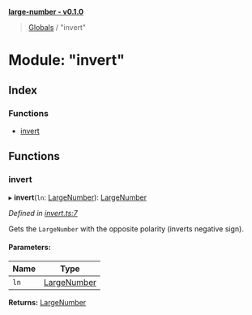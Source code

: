 **[large-number - v0.1.0](../README.md)**

> [Globals](../globals.md) / "invert"

# Module: "invert"

## Index

### Functions

* [invert](_invert_.md#invert)

## Functions

### invert

▸ **invert**(`ln`: [LargeNumber](../interfaces/_types_.largenumber.md)): [LargeNumber](../interfaces/_types_.largenumber.md)

*Defined in [invert.ts:7](https://github.com/zimmed/large-number/blob/b26544a/src/invert.ts#L7)*

Gets the `LargeNumber` with the opposite polarity (inverts negative sign).

#### Parameters:

Name | Type |
------ | ------ |
`ln` | [LargeNumber](../interfaces/_types_.largenumber.md) |

**Returns:** [LargeNumber](../interfaces/_types_.largenumber.md)
